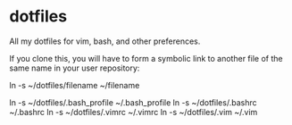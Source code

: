 # dotfiles
All my dotfiles for vim, bash, and other preferences.


If you clone this, you will have to form a symbolic link to another file of the same name in your user repository:

ln -s ~/dotfiles/filename ~/filename

ln -s ~/dotfiles/.bash_profile ~/.bash_profile
ln -s ~/dotfiles/.bashrc ~/.bashrc
ln -s ~/dotfiles/.vimrc ~/.vimrc
ln -s ~/dotfiles/.vim ~/.vim
